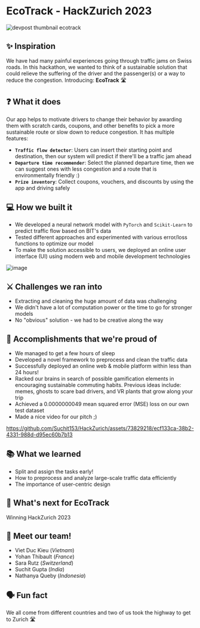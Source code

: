# EcoTrack - HackZurich 2023

![devpost thumbnail ecotrack](https://github.com/Suchit153/HackZurich/assets/73829218/f2276d24-c6ab-4d6a-a7fb-246efbb82b02)

## ✨ Inspiration
We have had many painful experiences going through traffic jams on Swiss roads. In this hackathon, we wanted to think of a sustainable solution that could relieve the suffering of the driver and the passenger(s) or a way to reduce the congestion. Introducing: **EcoTrack** 🛣️

## ❓ What it does
Our app helps to motivate drivers to change their behavior by awarding them with scratch cards, coupons, and other benefits to pick a more sustainable route or slow down to reduce congestion.
It has multiple features:
- **`Traffic flow detector`**: Users can insert their starting point and destination, then our system will predict if there'll be a traffic jam ahead
- **`Departure time recommender`**: Select the planned departure time, then we can suggest ones with less congestion and a route that is environmentally friendly :)
- **`Prize inventory`**: Collect coupons, vouchers, and discounts by using the app and driving safely

## 💻 How we built it
- We developed a neural network model with `PyTorch` and `Scikit-Learn` to predict traffic flow based on BIT's data
- Tested different approaches and experimented with various error/loss functions to optimize our model
- To make the solution accessible to users, we deployed an online user interface (UI) using modern web and mobile development technologies

![image](https://github.com/Suchit153/HackZurich/assets/73829218/27beeb0d-d80d-4808-a91a-dd7ed284af91)

## ⚔️ Challenges we ran into
- Extracting and cleaning the huge amount of data was challenging
- We didn't have a lot of computation power or the time to go for stronger models
- No "obvious" solution - we had to be creative along the way

## 🏅 Accomplishments that we're proud of
- We managed to get a few hours of sleep
- Developed a novel framework to preprocess and clean the traffic data
- Successfully deployed an online web & mobile platform within less than 24 hours!
- Racked our brains in search of possible gamification elements in encouraging sustainable commuting habits. Previous ideas include: memes, ghosts to scare bad drivers, and VR plants that grow along your trip
- Achieved a 0.0000000049 mean squared error (MSE) loss on our own test dataset
- Made a nice video for our pitch ;)

https://github.com/Suchit153/HackZurich/assets/73829218/ecf133ca-38b2-4331-988d-d95ec60b7b13

## 📚 What we learned
- Split and assign the tasks early!
- How to preprocess and analyze large-scale traffic data efficiently
- The importance of user-centric design

## 🔮 What's next for EcoTrack
Winning HackZurich 2023

## 🤗 Meet our team!
- Viet Duc Kieu (_Vietnam_)
- Yohan Thibault (_France_)
- Sara Rutz (_Switzerland_)
- Suchit Gupta (_India_)
- Nathanya Queby (_Indonesia_)

## 🗣️ Fun fact
We all come from different countries and two of us took the highway to get to Zurich 🛣️
